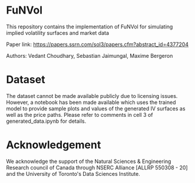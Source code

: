 # FuNVol
This repository contains the implementation of FuNVol for simulating implied volatility surfaces and market data 

Paper link: https://papers.ssrn.com/sol3/papers.cfm?abstract_id=4377204

Authors: Vedant Choudhary, Sebastian Jaimungal, Maxime Bergeron

# Dataset
The dataset cannot be made available publicly due to licensing issues. However, a notebook has been made available which uses the trained model to provide sample plots and values of the generated IV surfaces as well as the price paths. Please refer to comments in cell 3 of generated_data.ipynb for details.  

# Acknowledgement
We  acknowledge the support of the Natural Sciences & Engineering Research council of Canada through NSERC Alliance [ALLRP 550308 - 20] and the University of Toronto's Data Sciences Institute.
